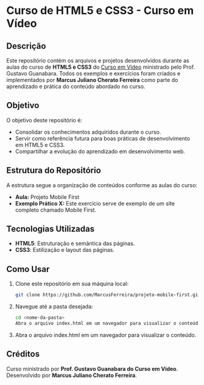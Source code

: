 # Curso de HTML5 e CSS3 - Curso em Vídeo

## Descrição

Este repositório contém os arquivos e projetos desenvolvidos durante as aulas do curso de **HTML5 e CSS3** do [Curso em Vídeo](https://www.cursoemvideo.com/) ministrado pelo Prof. Gustavo Guanabara.
Todos os exemplos e exercícios foram criados e implementados por **Marcus Juliano Cherato Ferreira** como parte do aprendizado e prática do conteúdo abordado no curso.

## Objetivo

O objetivo deste repositório é:

- Consolidar os conhecimentos adquiridos durante o curso.
- Servir como referência futura para boas práticas de desenvolvimento em HTML5 e CSS3.
- Compartilhar a evolução do aprendizado em desenvolvimento web.

## Estrutura do Repositório

A estrutura segue a organização de conteúdos conforme as aulas do curso:

- **Aula:** Projeto Mobile First
- **Exemplo Prático X:** Este exercício serve de exemplo de um site completo chamado Mobile First.

## Tecnologias Utilizadas

- **HTML5**: Estruturação e semântica das páginas.
- **CSS3**: Estilização e layout das páginas.

## Como Usar

1. Clone este repositório em sua máquina local:

   ```bash
   git clone https://github.com/MarcusFerreira/projeto-mobile-first.git

2. Navegue até a pasta desejada:

    ```bash
    cd <nome-da-pasta>
    Abra o arquivo index.html em um navegador para visualizar o conteúdo.

3. Abra o arquivo index.html em um navegador para visualizar o conteúdo.

## Créditos

Curso ministrado por **Prof. Gustavo Guanabara do Curso em Vídeo**.
Desenvolvido por **Marcus Juliano Cherato Ferreira**.
